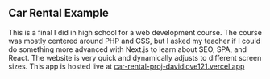 ## Car Rental Example
This is a final I did in high school for a web development course. The course was mostly centered around PHP and CSS, but I asked my teacher if I could do something more advanced with Next.js to learn about SEO, SPA, and React. The website is very quick and dynamically adjusts to different screen sizes. 
This app is hosted live at [car-rental-proj-davidlove121.vercel.app](car-rental-proj-davidlove121.vercel.app)

